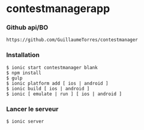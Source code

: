# contestmanagerapp

### Github api/BO ###
 
```
https://github.com/GuillaumeTorres/contestmanager
```

### Installation

```
$ ionic start contestmanager blank
$ npm install
$ gulp
$ ionic platform add [ ios | android ]
$ ionic build [ ios | android ]
$ ionic [ emulate | run ] [ ios | android ]
```
### Lancer le serveur

```
$ ionic server
```
